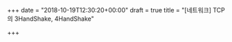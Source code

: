 +++
date = "2018-10-19T12:30:20+00:00"
draft = true
title = "[네트워크] TCP의 3HandShake, 4HandShake"

+++
